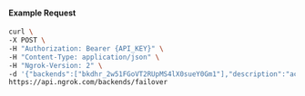 <!-- Code generated for API Clients. DO NOT EDIT. -->
#### Example Request
```bash
curl \
-X POST \
-H "Authorization: Bearer {API_KEY}" \
-H "Content-Type: application/json" \
-H "Ngrok-Version: 2" \
-d '{"backends":["bkdhr_2w51FGoVT2RUpMS4lX0sueY0Gm1"],"description":"acme failover","metadata":"{\"environment\": \"staging\"}"}' \
https://api.ngrok.com/backends/failover
